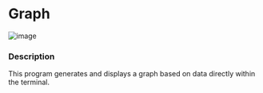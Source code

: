 # Graph

![image](https://github.com/user-attachments/assets/9e4eb195-b885-48f4-b6aa-5a6bf4632c7c)


### Description

This program generates and displays a graph based on data directly within the terminal.
